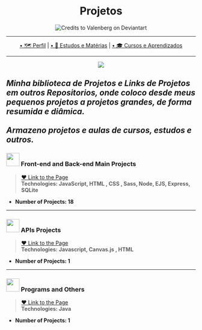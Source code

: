 <h1 align="center">Projetos</h1>

<p align="center">
  <img src="https://images-wixmp-ed30a86b8c4ca887773594c2.wixmp.com/f/7a5a3db7-fb07-4532-aa4c-93f5a5d5d651/d9y6rvp-08b4238f-9618-4491-b5eb-0c44316bd858.gif?token=eyJ0eXAiOiJKV1QiLCJhbGciOiJIUzI1NiJ9.eyJzdWIiOiJ1cm46YXBwOiIsImlzcyI6InVybjphcHA6Iiwib2JqIjpbW3sicGF0aCI6IlwvZlwvN2E1YTNkYjctZmIwNy00NTMyLWFhNGMtOTNmNWE1ZDVkNjUxXC9kOXk2cnZwLTA4YjQyMzhmLTk2MTgtNDQ5MS1iNWViLTBjNDQzMTZiZDg1OC5naWYifV1dLCJhdWQiOlsidXJuOnNlcnZpY2U6ZmlsZS5kb3dubG9hZCJdfQ.A_cf7zEyv1JIIRc88yNt-9C278gkX-i76uZzLUZ3IVU" alt="Credits to Valenberg on Deviantart"
</P>


---

<p align="center">
  <a href="https://github.com/Guilherme-G-Cadilhe">• 🗺 Perfil</a> |
    <a href="https://github.com/Guilherme-G-Cadilhe/Estudos-Materias"> • 📘 Estudos e Matérias</a> |
   <a href="https://github.com/Guilherme-G-Cadilhe/Cursos">• 🎓 Cursos e Aprendizados</a> 
</p>

---
<p align="center">
  <img src="https://i.imgur.com/g1SQMxi.png"> </p>
  
*Minha biblioteca de Projetos e Links de Projetos em outros Repositorios, onde coloco desde meus pequenos projetos a projetos grandes, de forma resumida e diâmica. <br><br> Armazeno projetos e aulas de cursos, estudos e outros.*
---

### <img width="35" src="https://i.imgur.com/xE78353.png">  Front-end and Back-end Main Projects
> <a href="https://github.com/Guilherme-G-Cadilhe/Projetos/tree/Projetos---Sites-e-Afins"> ❤️ Link to the Page</a> <br>
> **Technologies: JavaScript, HTML , CSS , Sass, Node, EJS, Express, SQLite**
- **Number of Projects: 18**

---
### <img width="35" src="https://www.svgrepo.com/show/261808/api.svg"> APIs Projects


> <a href="https://github.com/Guilherme-G-Cadilhe/Projetos_de_API"> ❤️ Link to the Page</a> <br>
> **Technologies: Javascript, Canvas.js , HTML**
- **Number of Projects: 1**

---
### <img width="35" src="https://i.imgur.com/RWdvwPO.png"> Programs and Others


> <a href="https://github.com/Guilherme-G-Cadilhe/Projetos/tree/Projetos-programas-e-outros"> ❤️ Link to the Page</a> <br>
> **Technologies: Java**
- **Number of Projects: 1**
